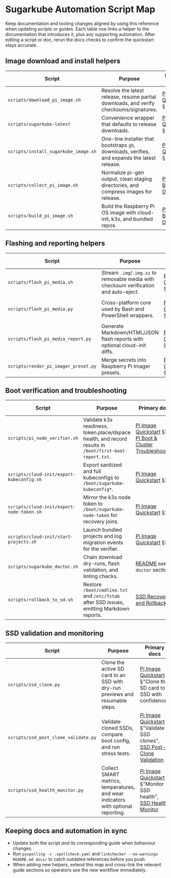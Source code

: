 # Sugarkube Automation Script Map

Keep documentation and tooling changes aligned by using this reference when updating
scripts or guides. Each table row links a helper to the documentation that introduces it,
plus any supporting automation. After editing a script or doc, rerun the docs checks to
confirm the quickstart stays accurate.

## Image download and install helpers

| Script | Purpose | Primary docs | Supporting automation |
| --- | --- | --- | --- |
| `scripts/download_pi_image.sh` | Resolve the latest release, resume partial downloads, and verify checksums/signatures. | [Pi Image Quickstart](./pi_image_quickstart.md) §1 | `Makefile` `download-pi-image` / `just download-pi-image` targets |
| `scripts/sugarkube-latest` | Convenience wrapper that defaults to release downloads. | [Pi Image Quickstart](./pi_image_quickstart.md) §1 | Works with the same flags as `download_pi_image.sh`. |
| `scripts/install_sugarkube_image.sh` | One-line installer that bootstraps `gh`, downloads, verifies, and expands the latest release. | [Pi Image Quickstart](./pi_image_quickstart.md) §1 | `Makefile` `install-pi-image`, `just install-pi-image`, curl one-liner |
| `scripts/collect_pi_image.sh` | Normalize pi-gen output, clean staging directories, and compress images for release. | [Pi Image Builder Design](./pi_image_builder_design.md) | Used inside GitHub Actions and local builds via `make build-pi-image`. |
| `scripts/build_pi_image.sh` | Build the Raspberry Pi OS image with cloud-init, k3s, and bundled repos. | [Pi Image Builder Design](./pi_image_builder_design.md) | Called by `Makefile`/`just` build targets and the pi-image workflow. |

## Flashing and reporting helpers

| Script | Purpose | Primary docs | Supporting automation |
| --- | --- | --- | --- |
| `scripts/flash_pi_media.sh` | Stream `.img`/`.img.xz` to removable media with checksum verification and auto-eject. | [Pi Image Quickstart](./pi_image_quickstart.md) §2 | `Makefile`/`just` `flash-pi` targets, PowerShell wrapper |
| `scripts/flash_pi_media.py` | Cross-platform core used by Bash and PowerShell wrappers. | [Pi Image Quickstart](./pi_image_quickstart.md) §2 | Imported by `flash_pi_media.sh` and `flash_pi_media.ps1`. |
| `scripts/flash_pi_media_report.py` | Generate Markdown/HTML/JSON flash reports with optional cloud-init diffs. | [Pi Image Quickstart](./pi_image_quickstart.md) §2 | `make flash-pi-report`, `just flash-pi-report`, report templates under `~/sugarkube/reports/`. |
| `scripts/render_pi_imager_preset.py` | Merge secrets into Raspberry Pi Imager presets. | [Pi Image Quickstart](./pi_image_quickstart.md) §2 | Works with presets in `docs/templates/pi-imager/`. |

## Boot verification and troubleshooting

| Script | Purpose | Primary docs | Supporting automation |
| --- | --- | --- | --- |
| `scripts/pi_node_verifier.sh` | Validate k3s readiness, token.place/dspace health, and record results in `/boot/first-boot-report.txt`. | [Pi Image Quickstart](./pi_image_quickstart.md) §3, [Pi Boot & Cluster Troubleshooting](./pi_boot_troubleshooting.md) | Invoked during image builds and via `make doctor`/`just doctor`. |
| `scripts/cloud-init/export-kubeconfig.sh` | Export sanitized and full kubeconfigs to `/boot/sugarkube-kubeconfig*`. | [Pi Image Quickstart](./pi_image_quickstart.md) §3 | Runs from cloud-init during first boot. |
| `scripts/cloud-init/export-node-token.sh` | Mirror the k3s node token to `/boot/sugarkube-node-token` for recovery joins. | [Pi Image Quickstart](./pi_image_quickstart.md) §3 | Runs from cloud-init during first boot. |
| `scripts/cloud-init/start-projects.sh` | Launch bundled projects and log migration events for the verifier. | [Pi Image Quickstart](./pi_image_quickstart.md) §3 | Triggered by cloud-init service units. |
| `scripts/sugarkube_doctor.sh` | Chain download dry-runs, flash validation, and linting checks. | [README](../README.md) `make doctor` section | Wrapped by `make doctor` / `just doctor`. |
| `scripts/rollback_to_sd.sh` | Restore `/boot/cmdline.txt` and `/etc/fstab` after SSD issues, emitting Markdown reports. | [SSD Recovery and Rollback](./ssd_recovery.md) | Referenced by Makefile/justfile shortcuts. |

## SSD validation and monitoring

| Script | Purpose | Primary docs | Supporting automation |
| --- | --- | --- | --- |
| `scripts/ssd_clone.py` | Clone the active SD card to an SSD with dry-run previews and resumable steps. | [Pi Image Quickstart](./pi_image_quickstart.md) §"Clone the SD card to SSD with confidence" | `make clone-ssd`, `just clone-ssd` |
| `scripts/ssd_post_clone_validate.py` | Validate cloned SSDs, compare boot config, and run stress tests. | [Pi Image Quickstart](./pi_image_quickstart.md) §"Validate SSD clones", [SSD Post-Clone Validation](./ssd_post_clone_validation.md) | `make validate-ssd-clone`, `just validate-ssd-clone` |
| `scripts/ssd_health_monitor.py` | Collect SMART metrics, temperatures, and wear indicators with optional reporting. | [Pi Image Quickstart](./pi_image_quickstart.md) §"Monitor SSD health", [SSD Health Monitor](./ssd_health_monitor.md) | `make monitor-ssd-health`, `just monitor-ssd-health` |

## Keeping docs and automation in sync

- Update both the script *and* its corresponding guide when behaviour changes.
- Run `pyspelling -c .spellcheck.yaml` and `linkchecker --no-warnings README.md docs/` to
  catch outdated references before you push.
- When adding new helpers, extend this map and cross-link the relevant guide sections so
  operators see the new workflow immediately.
